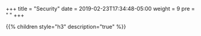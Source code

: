 +++
title = "Security"
date = 2019-02-23T17:34:48-05:00
weight = 9
pre = "<b> </b>"
+++


{{% children style="h3" description="true" %}}

